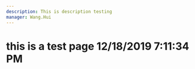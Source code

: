 ```yaml
---
description: This is description testing
manager: Wang.Hui
---
```

# this is a test page 12/18/2019 7:11:34 PM